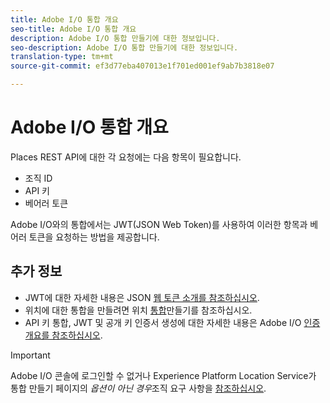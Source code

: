 ```yaml
---
title: Adobe I/O 통합 개요
seo-title: Adobe I/O 통합 개요
description: Adobe I/O 통합 만들기에 대한 정보입니다.
seo-description: Adobe I/O 통합 만들기에 대한 정보입니다.
translation-type: tm+mt
source-git-commit: ef3d77eba407013e1f701ed001ef9ab7b3818e07

---
```



# Adobe I/O 통합 개요

Places REST API에 대한 각 요청에는 다음 항목이 필요합니다.

* 조직 ID
* API 키
* 베어러 토큰

Adobe I/O와의 통합에서는 JWT(JSON Web Token)를 사용하여 이러한 항목과 베어러 토큰을 요청하는 방법을 제공합니다.

## 추가 정보

* JWT에 대한 자세한 내용은 JSON [웹 토큰 소개를 참조하십시오](https://jwt.io/introduction/).
* 위치에 대한 통합을 만들려면 위치 [통합](/help/places-rest-apis/adobe-i-o-integration/create-a-places-integration.md)만들기를 참조하십시오.
* API 키 통합, JWT 및 공개 키 인증서 생성에 대한 자세한 내용은 Adobe I/O [인증 개요를 참조하십시오](https://www.adobe.io/apis/cloudplatform/console/authentication/gettingstarted.html).

>[!IMPORTANT]
>
>Adobe I/O 콘솔에 로그인할 수 없거나 Experience Platform Location Service가 통합 만들기 페이지의 *옵션이 아닌 경우*&#x200B;조직 요구 사항을 [참조하십시오](/help/places-rest-apis/organizational-requirements.md).

